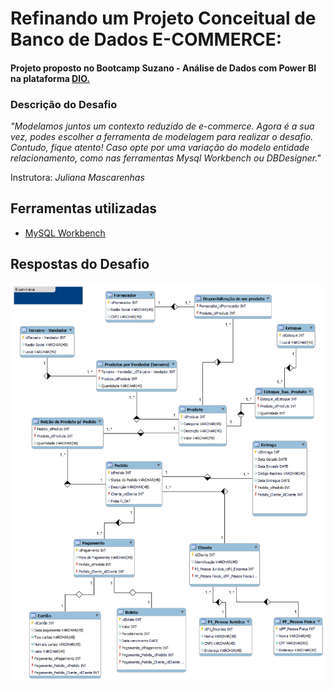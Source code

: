 # Refinando um Projeto Conceitual de Banco de Dados E-COMMERCE:

#### Projeto proposto no Bootcamp Suzano - Análise de Dados com Power BI na plataforma [DIO.](https://www.dio.me/)

### Descrição do Desafio
_"Modelamos juntos um contexto reduzido de e-commerce. Agora é a sua vez, podes escolher a ferramenta de modelagem para realizar o desafio. Contudo, fique atento! Caso opte por uma variação do modelo entidade relacionamento, como nas ferramentas Mysql Workbench ou DBDesigner."_ 

Instrutora: *Juliana Mascarenhas*
</b>


## Ferramentas utilizadas

- [MySQL Workbench](https://www.mysql.com/products/workbench/)


## Respostas do Desafio

![img](https://github.com/hugoplima/Projeto_Conceitual_de_Banco-de-Dados-_E-COMMERCE/blob/main/ecommerce_imagem.png)
